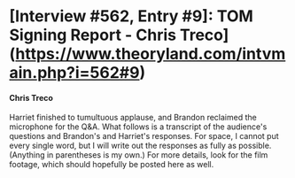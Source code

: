 # [Interview #562, Entry #9]: TOM Signing Report - Chris Treco](https://www.theoryland.com/intvmain.php?i=562#9)

#### Chris Treco

Harriet finished to tumultuous applause, and Brandon reclaimed the microphone for the Q&A. What follows is a transcript of the audience's questions and Brandon's and Harriet's responses. For space, I cannot put every single word, but I will write out the responses as fully as possible. (Anything in parentheses is my own.) For more details, look for the film footage, which should hopefully be posted here as well.

